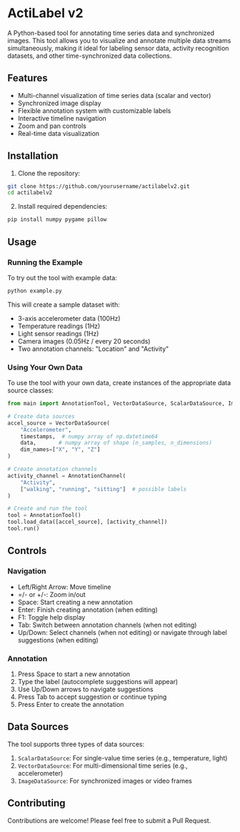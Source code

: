 # ActiLabel v2

A Python-based tool for annotating time series data and synchronized images. This tool allows you to visualize and annotate multiple data streams simultaneously, making it ideal for labeling sensor data, activity recognition datasets, and other time-synchronized data collections.

## Features

- Multi-channel visualization of time series data (scalar and vector)
- Synchronized image display
- Flexible annotation system with customizable labels
- Interactive timeline navigation
- Zoom and pan controls
- Real-time data visualization

## Installation

1. Clone the repository:
```bash
git clone https://github.com/yourusername/actilabelv2.git
cd actilabelv2
```

2. Install required dependencies:
```bash
pip install numpy pygame pillow
```

## Usage

### Running the Example

To try out the tool with example data:

```bash
python example.py
```

This will create a sample dataset with:
- 3-axis accelerometer data (100Hz)
- Temperature readings (1Hz)
- Light sensor readings (1Hz)
- Camera images (0.05Hz / every 20 seconds)
- Two annotation channels: "Location" and "Activity"

### Using Your Own Data

To use the tool with your own data, create instances of the appropriate data source classes:

```python
from main import AnnotationTool, VectorDataSource, ScalarDataSource, ImageDataSource, AnnotationChannel

# Create data sources
accel_source = VectorDataSource(
    "Accelerometer",
    timestamps,  # numpy array of np.datetime64
    data,       # numpy array of shape (n_samples, n_dimensions)
    dim_names=["X", "Y", "Z"]
)

# Create annotation channels
activity_channel = AnnotationChannel(
    "Activity",
    ["walking", "running", "sitting"]  # possible labels
)

# Create and run the tool
tool = AnnotationTool()
tool.load_data([accel_source], [activity_channel])
tool.run()
```

## Controls

### Navigation
- Left/Right Arrow: Move timeline
- =/- or +/-: Zoom in/out
- Space: Start creating a new annotation
- Enter: Finish creating annotation (when editing)
- F1: Toggle help display
- Tab: Switch between annotation channels (when not editing)
- Up/Down: Select channels (when not editing) or navigate through label suggestions (when editing)

### Annotation
1. Press Space to start a new annotation
2. Type the label (autocomplete suggestions will appear)
3. Use Up/Down arrows to navigate suggestions
4. Press Tab to accept suggestion or continue typing
5. Press Enter to create the annotation

## Data Sources

The tool supports three types of data sources:

1. `ScalarDataSource`: For single-value time series (e.g., temperature, light)
2. `VectorDataSource`: For multi-dimensional time series (e.g., accelerometer)
3. `ImageDataSource`: For synchronized images or video frames

## Contributing

Contributions are welcome! Please feel free to submit a Pull Request.